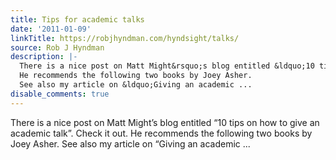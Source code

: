 ```yaml
---
title: Tips for academic talks
date: '2011-01-09'
linkTitle: https://robjhyndman.com/hyndsight/talks/
source: Rob J Hyndman
description: |-
  There is a nice post on Matt Might&rsquo;s blog entitled &ldquo;10 tips on how to give an academic talk&rdquo;. Check it out.
  He recommends the following two books by Joey Asher.
  See also my article on &ldquo;Giving an academic ...
disable_comments: true
---
```

There is a nice post on Matt Might&rsquo;s blog entitled &ldquo;10 tips on how to give an academic talk&rdquo;. Check it out.
He recommends the following two books by Joey Asher.
See also my article on &ldquo;Giving an academic ...